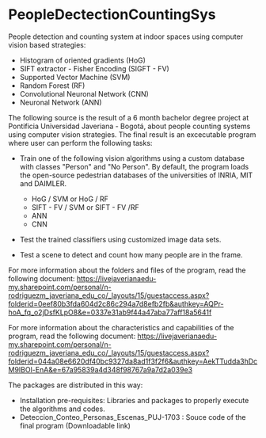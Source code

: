# PeopleDectectionCountingSys
People detection and counting system at indoor spaces using computer vision based strategies: 
- Histogram of oriented gradients (HoG)
- SIFT extractor - Fisher Encoding (SIGFT - FV)
- Supported Vector Machine (SVM)
- Random Forest (RF)
- Convolutional Neuronal Network (CNN)
- Neuronal Network (ANN)

The following source is the result of a 6 month bachelor degree project at Pontificia Universidad Javeriana - Bogotá, about people counting systems using computer vision strategies. The final result is an excecutable program where user can perform the following tasks:

- Train one of the following vision algorithms using a custom database with classes "Person" and "No Person". By default, the program loads the open-source pedestrian databases of the universities of INRIA, MIT and DAIMLER.

  - HoG / SVM or HoG / RF
  - SIFT - FV / SVM or SIFT - FV /RF
  - ANN
  - CNN

- Test the trained classifiers using customized image data sets.
- Test a scene to detect and count how many people are in the frame.

For more information about the folders and files of the program, read the following document:
https://livejaverianaedu-my.sharepoint.com/personal/n-rodriguezm_javeriana_edu_co/_layouts/15/guestaccess.aspx?folderid=0eef80b3fda604d2c86c294a7d8efb2fb&authkey=AQPr-hoA_fq_o2jDsfKLpO8&e=0337e31ab9f44a47aba77aff18a5641f

For more information about the characteristics and capabilities of the program, read the following document:
https://livejaverianaedu-my.sharepoint.com/personal/n-rodriguezm_javeriana_edu_co/_layouts/15/guestaccess.aspx?folderid=044a08e6620df40bc9327da8ad1f3f2f6&authkey=AekTTudda3hDcM9IBOl-EnA&e=67a95839a4d348f98767a9a7d2a039e3

The packages are distributed in this way:
- Installation pre-requisites: Libraries and packages to properly execute the algorithms and codes.
- Deteccion_Conteo_Personas_Escenas_PUJ-1703 : Souce code of the final program (Downloadable link)
